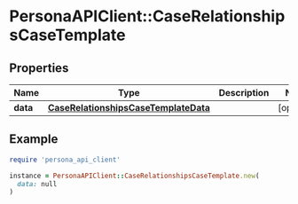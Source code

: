 # PersonaAPIClient::CaseRelationshipsCaseTemplate

## Properties

| Name | Type | Description | Notes |
| ---- | ---- | ----------- | ----- |
| **data** | [**CaseRelationshipsCaseTemplateData**](CaseRelationshipsCaseTemplateData.md) |  | [optional] |

## Example

```ruby
require 'persona_api_client'

instance = PersonaAPIClient::CaseRelationshipsCaseTemplate.new(
  data: null
)
```

